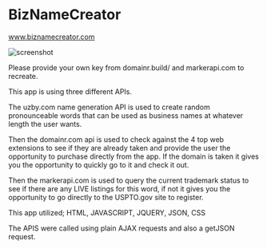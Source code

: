 # BizNameCreator

www.biznamecreator.com

![screenshot](http://biznamecreator.com/screen-shot01.png)

Please provide your own key from domainr.build/ and markerapi.com to recreate.

This app is using three different APIs.

The uzby.com name generation API is used to create random pronounceable words that can be used
as business names at whatever length the user wants.

Then the domainr.com api is used to check against the 4 top web extensions to see if they are already
taken and provide the user the opportunity to purchase directly from the app.  If the domain is taken it gives you the opportunity to quickly go to it and check it out.

Then the markerapi.com is used to query the current trademark status to see if there are any LIVE listings for this word, if not it gives you the opportunity to go directly to the USPTO.gov site to register.

This app utilized; HTML, JAVASCRIPT, JQUERY, JSON, CSS

The APIS were called using plain AJAX requests and also a getJSON request.
